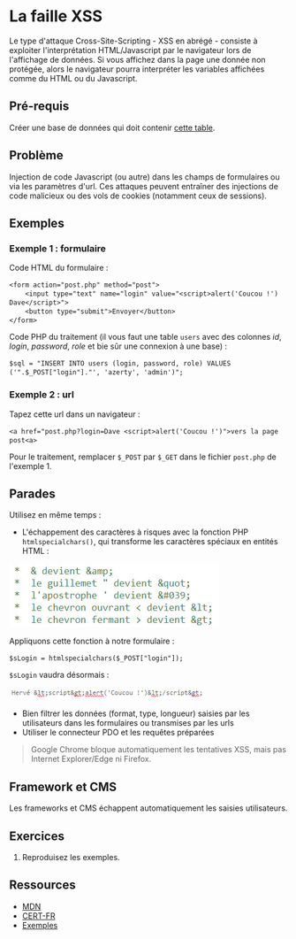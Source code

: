 # La faille XSS

Le type d'attaque Cross-Site-Scripting - XSS en abrégé - consiste à exploiter l'interprétation HTML/Javascript par le navigateur lors de l'affichage de données. Si vous affichez dans la page une donnée non protégée, alors le navigateur pourra interpréter les variables affichées comme du HTML ou du Javascript.

## Pré-requis 

Créer une base de données qui doit contenir [cette table](users.sql).

## Problème

Injection de code Javascript (ou autre) dans les champs de formulaires ou via les paramètres d'url. Ces attaques peuvent entraîner des injections de code malicieux ou des vols de cookies (notamment ceux de sessions). 

## Exemples

### Exemple 1 : formulaire

Code HTML du formulaire :

    <form action="post.php" method="post">
		<input type="text" name="login" value="<script>alert('Coucou !') Dave</script>">
       	<button type="submit">Envoyer</button>
	</form>

Code PHP du traitement (il vous faut une table `users` avec des colonnes _id_, _login_, _password_, _role_ et bie sûr une connexion à une base) :

	$sql = "INSERT INTO users (login, password, role) VALUES ('".$_POST["login"]."', 'azerty', 'admin')";		

### Exemple 2 : url

Tapez cette url dans un navigateur :

	<a href="post.php?login=Dave <script>alert('Coucou !')">vers la page post<a> 

Pour le traitement, remplacer `$_POST` par `$_GET` dans le fichier `post.php` de l'exemple 1.

## Parades

Utilisez en même temps :

* L'échappement des caractères à risques avec la fonction PHP `htmlspecialchars()`, qui transforme les caractères spéciaux en entités HTML :

![images/htmlspecialchars.jpg](images/htmlspecialchars.jpg)
 
Appliquons cette fonction à notre formulaire :  

	$sLogin = htmlspecialchars($_POST["login"]);

`$sLogin` vaudra désormais :

![images/login.jpg](images/login.jpg)

* Bien filtrer les données (format, type, longueur) saisies par les utilisateurs dans les formulaires ou transmises par les urls
* Utiliser le connecteur PDO et les requêtes préparées 

> Google Chrome bloque automatiquement les tentatives XSS, mais pas Internet Explorer/Edge ni Firefox.  

## Framework et CMS

Les frameworks et CMS échappent automatiquement les saisies utilisateurs. 

## Exercices 

1. Reproduisez les exemples.

<!--
2. Cherchez comment CodeIgniter gère le XSS :

	* https://www.codeigniter.com/userguide3/general/security.html
	* https://www.codeigniter.com/userguide3/libraries/security.html?highlight=security
	* https://www.codeigniter.com/userguide3/database/queries.html#escaping-queries	  
-->

## Ressources

* [MDN](https://developer.mozilla.org/fr/docs/Glossaire/Cross-site_scripting)
* [CERT-FR](https://www.cert.ssi.gouv.fr/information/CERTA-2002-INF-001)
* [Exemples](https://beta.hackndo.com/la-faille-xss)
